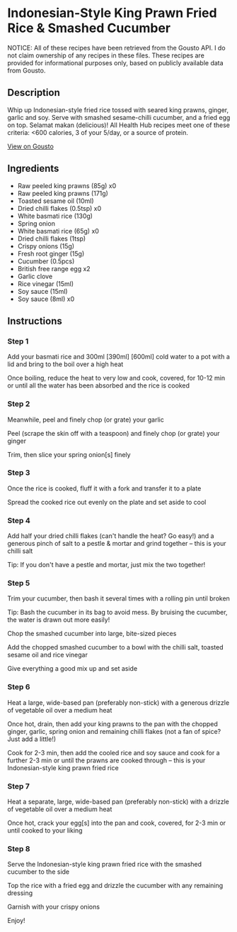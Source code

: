 # Indonesian-Style King Prawn Fried Rice & Smashed Cucumber

NOTICE: All of these recipes have been retrieved from the Gousto API. I do not claim ownership of any recipes in these files. These recipes are provided for informational purposes only, based on publicly available data from Gousto.

## Description

Whip up Indonesian-style fried rice tossed with seared king prawns, ginger, garlic and soy. Serve with smashed sesame-chilli cucumber, and a fried egg on top. Selamat makan (delicious)! All Health Hub recipes meet one of these criteria: <600 calories, 3 of your 5/day, or a source of protein.

[View on Gousto](https://www.gousto.co.uk/recipes/cookbook/indonesian-prawn-fried-rice-smashed-cucumber)

## Ingredients

- Raw peeled king prawns (85g) x0
- Raw peeled king prawns (171g)
- Toasted sesame oil (10ml)
- Dried chilli flakes (0.5tsp) x0
- White basmati rice (130g)
- Spring onion
- White basmati rice (65g) x0
- Dried chilli flakes (1tsp)
- Crispy onions (15g)
- Fresh root ginger (15g)
- Cucumber (0.5pcs)
- British free range egg x2
- Garlic clove
- Rice vinegar (15ml)
- Soy sauce (15ml)
- Soy sauce (8ml) x0

## Instructions


### Step 1

Add your basmati rice and 300ml <span class="text-purple">[390ml]</span> <span class="text-danger">[600ml]</span> cold water to a pot with a lid and bring to the boil over a high heat

Once boiling, reduce the heat to very low and cook, covered, for 10-12 min or until all the water has been absorbed and the rice is cooked


### Step 2

Meanwhile, peel and finely chop (or grate) your garlic

Peel (scrape the skin off with a teaspoon) and finely chop (or grate) your ginger

Trim, then slice your spring onion[s] finely


### Step 3

Once the rice is cooked, fluff it with a fork and transfer it to a plate

Spread the cooked rice out evenly on the plate and set aside to cool


### Step 4

Add half your dried chilli flakes (can't handle the heat? Go easy!) and a generous pinch of salt to a pestle & mortar and grind together – this is your chilli salt

Tip: If you don't have a pestle and mortar, just mix the two together!


### Step 5

Trim your cucumber, then bash it several times with a rolling pin until broken

Tip: Bash the cucumber in its bag to avoid mess. By bruising the cucumber, the water is drawn out more easily!

Chop the smashed cucumber into large, bite-sized pieces

Add the chopped smashed cucumber to a bowl with the chilli salt, toasted sesame oil and rice vinegar

Give everything a good mix up and set aside


### Step 6

Heat a large, wide-based pan (preferably non-stick) with a generous drizzle of vegetable oil over a medium heat

Once hot, drain, then add your king prawns to the pan with the chopped ginger, garlic, spring onion and remaining chilli flakes (not a fan of spice? Just add a little!)

Cook for 2-3 min, then add the cooled rice and soy sauce and cook for a further 2-3 min or until the prawns are cooked through – this is your Indonesian-style king prawn fried rice


### Step 7

Heat a separate, large, wide-based pan (preferably non-stick) with a drizzle of vegetable oil over a medium heat

Once hot, crack your egg[s] into the pan and cook, covered, for 2-3 min or until cooked to your liking

### Step 8

Serve the Indonesian-style king prawn fried rice with the smashed cucumber to the side

Top the rice with a fried egg and drizzle the cucumber with any remaining dressing

Garnish with your crispy onions

Enjoy!

